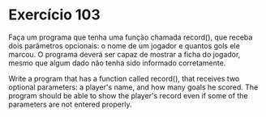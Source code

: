 # Exercício 103

Faça um programa que tenha uma função chamada record(), que receba dois parâmetros opcionais: o nome de um jogador e quantos gols ele marcou. O programa deverá ser capaz de mostrar a ficha do jogador, mesmo que algum dado não tenha sido informado corretamente.

Write a program that has a function called record(), that receives two optional parameters: a player's name, and how many goals he scored. The program should be able to show the player's record even if some of the parameters are not entered properly.
